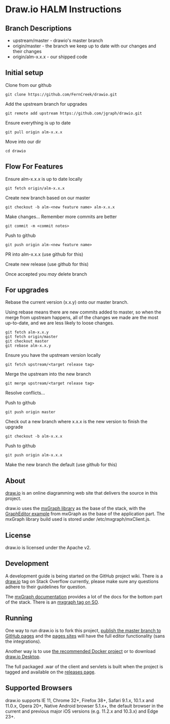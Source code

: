 # Draw.io HALM Instructions
## Branch Descriptions
* upstream/master - drawio's master branch
* origin/master - the branch we keep up to date with our changes and their changes
* origin/alm-x.x.x - our shipped code

## Initial setup
Clone from our github

    git clone https://github.com/FernCreek/drawio.git

Add the upstream branch for upgrades

    git remote add upstream https://github.com/jgraph/drawio.git

Ensure everything is up to date
    
    git pull origin alm-x.x.x

Move into our dir
    
    cd drawio
    
## Flow For Features
Ensure alm-x.x.x is up to date locally

    git fetch origin/alm-x.x.x

Create new branch based on our master

    git checkout -b alm-<new feature name> alm-x.x.x 

Make changes...
Remember more commits are better

    git commit -m <commit notes>

Push to github

    git push origin alm-<new feature name>

PR into alm-x.x.x (use github for this)

Create new release (use github for this)

Once accepted you _may_ delete branch

## For upgrades
Rebase the current version (x.x.y) onto our master branch.

Using rebase means there are new commits added to master, so when the merge from upstream happens, all of the changes we made are the most up-to-date, and we are less likely to loose changes.

    git fetch alm-x.x.y
    git fetch origin/master
    git checkout master
    git rebase alm-x.x.y
    


Ensure you have the upstream version locally

    git fetch upstream/<target release tag>

Merge the upstream into the new branch

    git merge upstream/<target release tag>

Resolve conflicts...

Push to github

    git push origin master

Check out a new branch where x.x.x is the new version to finish the upgrade

    git checkout -b alm-x.x.x

Push to github

    git push origin alm-x.x.x

Make the new branch the default (use github for this)

## About

[draw.io](https://www.draw.io) is an online diagramming web site that delivers the source in this project.

draw.io uses the [mxGraph library](https://github.com/jgraph/mxgraph) as the base of the stack, with the [GraphEditor example](https://github.com/jgraph/mxgraph/tree/master/javascript/examples/grapheditor) from mxGraph as the base of the application part. The mxGraph library build used is stored under /etc/mxgraph/mxClient.js.

## License

draw.io is licensed under the Apache v2.

## Development

A development guide is being started on the GitHub project wiki. There is a [draw.io](http://stackoverflow.com/questions/tagged/draw.io) tag on Stack Overflow currently, please make sure any questions adhere to their guidelines for question.

The [mxGraph documentation](https://jgraph.github.io/mxgraph/) provides a lot of the docs for the bottom part of the stack. There is an [mxgraph tag on SO](http://stackoverflow.com/questions/tagged/mxgraph).

## Running

One way to run draw.io is to fork this project, [publish the master branch to GitHub pages](https://help.github.com/categories/github-pages-basics/) and the [pages sites](https://jgraph.github.io/drawio/src/main/webapp/index.html) will have the full editor functionality (sans the integrations).

Another way is to use [the recommended Docker project](https://github.com/fjudith/docker-draw.io) or to download [draw.io Desktop](https://get.draw.io).

The full packaged .war of the client and servlets is built when the project is tagged and available on the [releases page](https://github.com/jgraph/draw.io/releases).

## Supported Browsers

draw.io supports IE 11, Chrome 32+, Firefox 38+, Safari 9.1.x, 10.1.x and 11.0.x, Opera 20+, Native Android browser 5.1.x+, the default browser in the current and previous major iOS versions (e.g. 11.2.x and 10.3.x) and Edge 23+.
